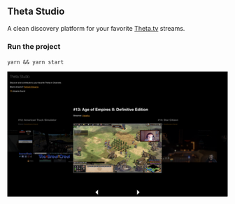 ## Theta Studio

A clean discovery platform for your favorite <a href="theta.tv" target="_blank">Theta.tv</a> streams.

### Run the project

`yarn && yarn start`

<img width=600 src="./img/home.png"/>
